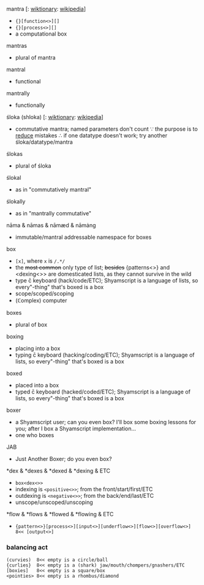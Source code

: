 mantra [: [wiktionary](https://en.wiktionary.org/wiki/mantra#English): [wikipedia](https://en.wikipedia.org/wiki/Mantra)]
* `{}[function<>][]`
* `{}[process<>][]`
* a computational box

mantras
* plural of mantra

mantral
* functional

mantrally
* functionally

śloka (shloka) [: [wiktionary](https://en.wiktionary.org/wiki/shloka#English): [wikipedia](https://en.wikipedia.org/wiki/Shloka)]
* commutative mantra; named parameters don't count ∵ the purpose is to [reduce](https://xkcd.com/1161/) mistakes ∴ if one datatype doesn't work; try another śloka/datatype/mantra

ślokas
* plural of śloka

ślokal
* as in "commutatively mantral"

ślokally 
* as in "mantrally commutative"

nāma & nāmas & nāmæd & nāmȧng
* immutable/mantral addressable namespace for boxes

box
* `[x]`, where `x` is `/.*/`
* the ~~most common~~ only type of list; ~~besides~~ {patterns<>} and <dexing<>> are domesticated lists, as they cannot survive in the wild
* type c̄ keyboard (hack/code/ETC); Shyamscript is a language of lists, so every"-thing" that's boxed is a box
* scope/scoped/scoping
* (ℂomplex) computer

boxes
* plural of box

boxing
* placing into a box
* typing c̄ keyboard (hacking/coding/ETC); Shyamscript is a language of lists, so every"-thing" that's boxed is a box

boxed
* placed into a box
* typed c̄ keyboard (hacked/coded/ETC); Shyamscript is a language of lists, so every"-thing" that's boxed is a box

boxer
* a Shyamscript user; can you even box? I'll box some boxing lessons for you; after I box a Shyamscript implementation...
* one who boxes

JAB
* Just Another Boxer; do you even box?

\*dex & \*dexes & \*dexed & \*dexing & ETC
* `box<dex<>>`
* indexing is `<positive<>>`; from the front/start/first/ETC
* outdexing is `<negative<>>`; from the back/end/last/ETC
* unscope/unscoped/unscoping

\*flow & \*flows & \*flowed & \*flowing & ETC
* `{pattern<>}[process<>][input<>][underflow<>][flow<>][overflow<>] 8<< [output<>]`

### balancing act
	(curvies)  8<< empty is a circle/ball
	{curlies}  8<< empty is a (shark) jaw/mouth/chompers/gnashers/ETC
	[boxies]   8<< empty is a square/box
	<pointies> 8<< empty is a rhombus/diamond
